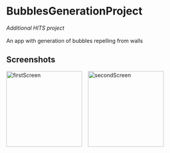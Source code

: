 # BubblesGenerationProject

*Additional HITS project*
<br/>
<br/>
An app with generation of bubbles repelling from walls
<br/>
## Screenshots
<p>
<img src="https://user-images.githubusercontent.com/98749008/191256982-9a03fd6e-9d2c-4a0c-83c7-5240c6143e17.jpg" alt="firstScreen" width="200"/>
&nbsp;&nbsp;
<img src="https://user-images.githubusercontent.com/98749008/191256993-a41c6cda-54f8-473c-b87e-ade3d6280848.jpg" alt="secondScreen" width="200"/></p>

